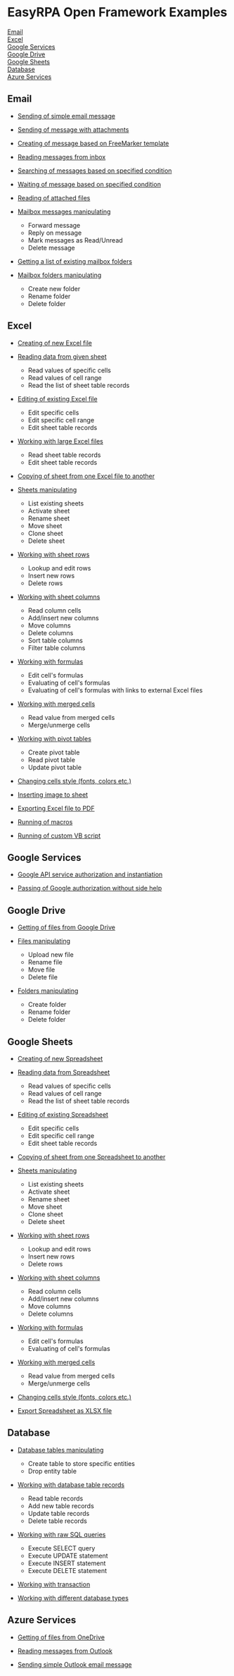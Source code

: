 # EasyRPA Open Framework Examples

 
 [Email](#email)  
 [Excel](#excel)  
 [Google Services](#google-services)  
 [Google Drive](#google-drive)  
 [Google Sheets](#google-sheets)  
 [Database](#database)  
 [Azure Services](#azure-services)

 
## Email

- [Sending of simple email message](email/simple-message-sending)

- [Sending of message with attachments](email/message-sending-with-attachments)

- [Creating of message based on FreeMarker template](email/template-based-message-creating)

- [Reading messages from inbox](email/inbox-messages-listing)

- [Searching of messages based on specified condition](email/messages-searching)

- [Waiting of message based on specified condition](email/message-waiting)

- [Reading of attached files](email/attachments-reading)

- [Mailbox messages manipulating](email/messages-manipulating) 
    * Forward message
    * Reply on message
    * Mark messages as Read/Unread    
    * Delete message   
    
- [Getting a list of existing mailbox folders](email/folders-listing)

- [Mailbox folders manipulating](email/folders-manipulating)
    * Create new folder
    * Rename folder
    * Delete folder

## Excel

 - [Creating of new Excel file](excel/excel-file-creating)
 
 - [Reading data from given sheet](excel/sheet-data-reading)
     * Read values of specific cells 
     * Read values of cell range 
     * Read the list of sheet table records    

 - [Editing of existing Excel file](excel/excel-file-editing) 
     * Edit specific cells
     * Edit specific cell range
     * Edit sheet table records   
 
 - [Working with large Excel files](excel/working-with-large-files)
     * Read sheet table records   
     * Edit sheet table records
 
 - [Copying of sheet from one Excel file to another](excel/excel-sheets-copying)    
 
 - [Sheets manipulating](excel/excel-sheets-manipulating)
    * List existing sheets
    * Activate sheet
    * Rename sheet
    * Move sheet
    * Clone sheet
    * Delete sheet 
    
 - [Working with sheet rows](excel/working-with-rows)
    * Lookup and edit rows
    * Insert new rows
    * Delete rows
  
 - [Working with sheet columns](excel/working-with-columns)
    * Read column cells
    * Add/insert new columns
    * Move columns
    * Delete columns
    * Sort table columns 
    * Filter table columns 
    
 - [Working with formulas](excel/working-with-formulas)
    * Edit cell's formulas
    * Evaluating of cell's formulas
    * Evaluating of cell's formulas with links to external Excel files
    
 - [Working with merged cells](excel/working-with-merged-cells)
    * Read value from merged cells
    * Merge/unmerge cells 
    
 - [Working with pivot tables](excel/working-with-pivot-tables)
    * Create pivot table
    * Read pivot table 
    * Update pivot table
        
 - [Changing cells style (fonts, colors etc.)](excel/cell-style-changing)
 
 - [Inserting image to sheet](excel/image-inserting)
 
 - [Exporting Excel file to PDF](excel/export-to-pdf)
 
 - [Running of macros](excel/macros-running)
 
 - [Running of custom VB script](excel/custom-vbs-running)

## Google Services

 - [Google API service authorization and instantiation](google-services/google-api-service-instantiation)

 - [Passing of Google authorization without side help](google-services/passing-authorization-by-robot)

## Google Drive

 - [Getting of files from Google Drive](google-drive/drive-files-listing)
 
 - [Files manipulating](google-drive/drive-files-manipulating)
   * Upload new file
   * Rename file
   * Move file
   * Delete file
 
 - [Folders manipulating](google-drive/drive-folders-manipulating)
    * Create folder
    * Rename folder
    * Delete folder
 
## Google Sheets

 - [Creating of new Spreadsheet](google-sheets/spreadsheet-creating)
 
 - [Reading data from Spreadsheet](google-sheets/spreadsheet-reading)
    * Read values of specific cells 
    * Read values of cell range 
    * Read the list of sheet table records   
    
 - [Editing of existing Spreadsheet](google-sheets/spreadsheet-editing) 
    * Edit specific cells
    * Edit specific cell range
    * Edit sheet table records   
    
 - [Copying of sheet from one Spreadsheet to another](google-sheets/spreadsheet-sheets-copying)
 
 - [Sheets manipulating](google-sheets/spreadsheet-sheets-manipulating)
    * List existing sheets
    * Activate sheet
    * Rename sheet
    * Move sheet
    * Clone sheet
    * Delete sheet 
     
 - [Working with sheet rows](google-sheets/working-with-sheet-rows)
    * Lookup and edit rows
    * Insert new rows
    * Delete rows
    
 - [Working with sheet columns](google-sheets/working-with-sheet-columns)
    * Read column cells
    * Add/insert new columns
    * Move columns
    * Delete columns
     
 - [Working with formulas](google-sheets/working-with-cell-formulas)
    * Edit cell's formulas
    * Evaluating of cell's formulas
     
 - [Working with merged cells](google-sheets/working-with-merges)
    * Read value from merged cells
    * Merge/unmerge cells 
     
 - [Changing cells style (fonts, colors etc.)](google-sheets/cells-style-changing)   

 - [Export Spreadsheet as XLSX file](google-sheets/export-spreadsheet-to-xlsx) 
 
## Database
  
 - [Database tables manipulating](database/tables-manipulating)
    * Create table to store specific entities
    * Drop entity table 
     
 - [Working with database table records](database/working-with-table-records)
    * Read table records
    * Add new table records
    * Update table records
    * Delete table records 
    
 - [Working with raw SQL queries](database/working-with-raw-sql)
    * Execute SELECT query
    * Execute UPDATE statement
    * Execute INSERT statement
    * Execute DELETE statement 
    
 - [Working with transaction](database/working-with-transaction)
 
 - [Working with different database types](database/working-with-different-db)

## Azure Services

- [Getting of files from OneDrive](azure-services/onedrive-files-listing)

- [Reading messages from Outlook](azure-services/outlook-message-reading)

- [Sending simple Outlook email message](azure-services/outlook-message-sending)

